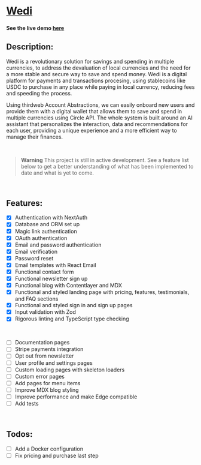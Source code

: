 # [Wedi](https://gowedi.com)

#### See the live demo [here](https://gowedi.com)

## Description:
Wedi is a revolutionary solution for savings and spending in multiple currencies, to address the devaluation of local currencies and the need for a more stable and secure way to save and spend money. Wedi is a digital platform for payments and transactions procesing, using stablecoins like USDC to purchase in any place while paying in local currency, reducing fees and speeding the process.

Using thirdweb Account Abstractions, we can easily onboard new users and provide them with a digital wallet that allows them to save and spend in multiple currencies using Circle API. The whole system is built around an AI assistant that personalizes the interaction, data and recommendations for each user, providing a unique experience and a more efficient way to manage their finances.


<br />

> **Warning**
> This project is still in active development. See a feature list below to get a better understanding of what has been implemented to date and what is yet to come.

<br />

## Features:

- [x] Authentication with NextAuth
- [x] Database and ORM set up
- [x] Magic link authentication
- [x] OAuth authentication
- [x] Email and password authentication
- [x] Email verification
- [x] Password reset
- [x] Email templates with React Email
- [x] Functional contact form
- [x] Functional newsletter sign up
- [x] Functional blog with Contentlayer and MDX
- [x] Functional and styled landing page with pricing, features, testimonials, and FAQ sections
- [x] Functional and styled sign in and sign up pages
- [x] Input validation with Zod
- [x] Rigorous linting and TypeScript type checking

<br />

- [ ] Documentation pages
- [ ] Stripe payments integration
- [ ] Opt out from newsletter
- [ ] User profile and settings pages
- [ ] Custom loading pages with skeleton loaders
- [ ] Custom error pages
- [ ] Add pages for menu items
- [ ] Improve MDX blog styling
- [ ] Improve performance and make Edge compatible
- [ ] Add tests

<br />

## Todos:

- [ ] Add a Docker configuration
- [ ] Fix pricing and purchase last step

<!-- ![public/images/screenshots/screenshot_1](./public/images/screenshots/screenshot_1.png)

![public/images/screenshots/screenshot_2](./public/images/screenshots/screenshot_2.png)

![public/images/screenshots/screenshot_3](./public/images/screenshots/screenshot_3.png)

![public/images/screenshots/screenshot_4](./public/images/screenshots/screenshot_4.png) -->

<br />
